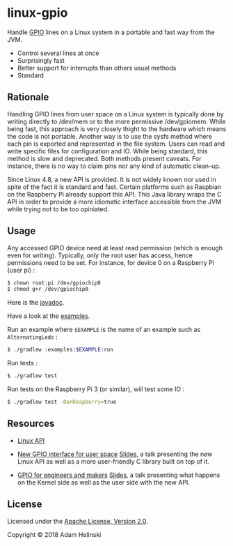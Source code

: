 # linux-gpio

Handle [GPIO](https://en.wikipedia.org/wiki/General-purpose_input/output) lines 
on a Linux system in a portable and fast way from the JVM.

- Control several lines at once
- Surprisingly fast
- Better support for interrupts than others usual methods
- Standard

## Rationale

Handling GPIO lines from user space on a Linux system is typically done by
writing directly to /dev/mem or to the more permissive /dev/gpiomem. While being
fast, this approach is very closely thight to the hardware which means the code
is not portable.  Another way is to use the sysfs method where each pin is
exported and represented in the file system. Users can read and write specific
files for configuration and IO. While being standard, this method is slow and
deprecated.  Both methods present caveats. For instance, there is no way to
claim pins nor any kind of automatic clean-up.

Since Linux 4.8, a new API is provided. It is not widely known nor used in spite
of the fact it is standard and fast. Certain platforms such as Raspbian on the
Raspberry Pi already support this API. This Java library wraps the C API in
order to provide a more idiomatic interface accessible from the JVM while trying
not to be too opiniated.

## Usage

Any accessed GPIO device need at least read permission (which is enough even
for writing). Typically, only the root user has access, hence permissions need
to be set. For instance, for device 0 on a Raspberry Pi (user pi) :

```bash
$ chown root:pi /dev/gpiochip0
$ chmod g+r /dev/gpiochip0
```

Here is the [javadoc](https://dvlopt.github.io/doc/java/linux-gpio/index.html).

Have a look at the [examples](./examples).

Run an example where `$EXAMPLE` is the name of an example such as
`AlternatingLeds` :
```bash
$ ./gradlew :examples:$EXAMPLE:run
```

Run tests :
```bash
$ ./gradlew test
```

Run tests on the Raspberry Pi 3 (or similar), will test some IO :
```bash
$ ./gradlew test -DonRaspberry=true
```

## Resources

- [Linux
API](https://github.com/torvalds/linux/blob/master/include/uapi/linux/gpio.h)

- [New GPIO interface for user
space](https://www.youtube.com/watch?v=cdTLewJCL1Y&t=2s)
[Slides](https://www.elinux.org/images/7/74/Elce2017_new_GPIO_interface.pdf), a
talk presenting the new Linux API as well as a more user-friendly C library
built on top of it.

- [GPIO for engineers and makers](https://www.youtube.com/watch?v=lQRCDl0tFiQ)
[Slides](https://elinux.org/images/9/9b/GPIO_for_Engineers_and_Makers.pdf), a
talk presenting what happens on the Kernel side as well as the user side with
the new API.

## License

Licensed under the [Apache License, Version
2.0](http://www.apache.org/licenses/LICENSE-2.0).

Copyright © 2018 Adam Helinski
